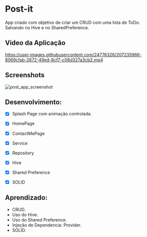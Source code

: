 # Post-it

App criado com objetivo de criar um CRUD com uma lista de ToDo. 
Salvando no Hive e no SharedPreference.

## Video da Aplicação

https://user-images.githubusercontent.com/24776326/207235966-8069cfab-2672-49ed-8cf7-c08d327a3cb2.mp4

## Screenshots

![post_app_screenshot](https://user-images.githubusercontent.com/24776326/207233754-cc4734d2-058b-414f-b29a-aed43ec214ed.png)

## Desenvolvimento:

- [x] Splash Page com animação controlada.
- [x] HomePage
- [x] ContactMePage
- [x] Service
- [x] Repository
- [x] Hive
- [x] Shared Preference
- [x] SOLID


## Aprendizado:

* CRUD.
* Uso do Hive.
* Uso do Shared Preference.
* Injeção de Dependencia: Provider.
* SOLID.
